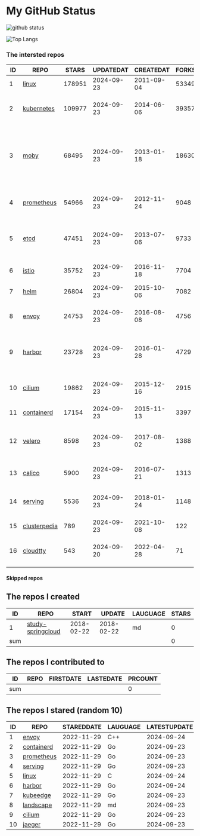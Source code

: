 # My GitHub Status

<img src="https://github-readme-stats-1.yihong0618.vercel.app/api?username=daoqingniu&show_icons=true&&&hide_title=true&count_private=true" alt="github status" />

![Top Langs](https://github-readme-stats-1.yihong0618.vercel.app/api/top-langs/?username=daoqingniu&layout=compact)

<!--START_SECTION:github_repos-->
### The intersted repos
| ID |                              REPO                               | STARS  | UPDATEDAT  | CREATEDAT  | FORKSCOUNT |                                                DESCRIPTIONS                                                |
|----|-----------------------------------------------------------------|--------|------------|------------|------------|------------------------------------------------------------------------------------------------------------|
|  1 | [linux](https://github.com/torvalds/linux)                      | 178951 | 2024-09-23 | 2011-09-04 |      53349 | Linux kernel source tree                                                                                   |
|  2 | [kubernetes](https://github.com/kubernetes/kubernetes)          | 109977 | 2024-09-23 | 2014-06-06 |      39357 | Production-Grade Container Scheduling and Management                                                       |
|  3 | [moby](https://github.com/moby/moby)                            |  68495 | 2024-09-23 | 2013-01-18 |      18630 | The Moby Project - a collaborative project for the container ecosystem to assemble container-based systems |
|  4 | [prometheus](https://github.com/prometheus/prometheus)          |  54966 | 2024-09-23 | 2012-11-24 |       9048 | The Prometheus monitoring system and time series database.                                                 |
|  5 | [etcd](https://github.com/etcd-io/etcd)                         |  47451 | 2024-09-23 | 2013-07-06 |       9733 | Distributed reliable key-value store for the most critical data of a distributed system                    |
|  6 | [istio](https://github.com/istio/istio)                         |  35752 | 2024-09-23 | 2016-11-18 |       7704 | Connect, secure, control, and observe services.                                                            |
|  7 | [helm](https://github.com/helm/helm)                            |  26804 | 2024-09-23 | 2015-10-06 |       7082 | The Kubernetes Package Manager                                                                             |
|  8 | [envoy](https://github.com/envoyproxy/envoy)                    |  24753 | 2024-09-23 | 2016-08-08 |       4756 | Cloud-native high-performance edge/middle/service proxy                                                    |
|  9 | [harbor](https://github.com/goharbor/harbor)                    |  23728 | 2024-09-23 | 2016-01-28 |       4729 | An open source trusted cloud native registry project that stores, signs, and scans content.                |
| 10 | [cilium](https://github.com/cilium/cilium)                      |  19862 | 2024-09-23 | 2015-12-16 |       2915 | eBPF-based Networking, Security, and Observability                                                         |
| 11 | [containerd](https://github.com/containerd/containerd)          |  17154 | 2024-09-23 | 2015-11-13 |       3397 | An open and reliable container runtime                                                                     |
| 12 | [velero](https://github.com/vmware-tanzu/velero)                |   8598 | 2024-09-23 | 2017-08-02 |       1388 | Backup and migrate Kubernetes applications and their persistent volumes                                    |
| 13 | [calico](https://github.com/projectcalico/calico)               |   5900 | 2024-09-23 | 2016-07-21 |       1313 | Cloud native networking and network security                                                               |
| 14 | [serving](https://github.com/knative/serving)                   |   5536 | 2024-09-23 | 2018-01-24 |       1148 | Kubernetes-based, scale-to-zero, request-driven compute                                                    |
| 15 | [clusterpedia](https://github.com/clusterpedia-io/clusterpedia) |    789 | 2024-09-23 | 2021-10-08 |        122 | The Encyclopedia of Kubernetes clusters                                                                    |
| 16 | [cloudtty](https://github.com/cloudtty/cloudtty)                |    543 | 2024-09-20 | 2022-04-28 |         71 | A Friendly Kubernetes CloudShell (Web Terminal) !                                                          |



#### Skipped repos
<!--END_SECTION:github_repos-->

<!--START_SECTION:my_github-->
## The repos I created
| ID  |                                 REPO                                 |   START    |   UPDATE   | LAUGUAGE | STARS |
|-----|----------------------------------------------------------------------|------------|------------|----------|-------|
|   1 | [study-springcloud](https://github.com/daoqingniu/study-springcloud) | 2018-02-22 | 2018-02-22 | md       |     0 |
| sum |                                                                      |            |            |          |     0 |

## The repos I contributed to
| ID  | REPO | FIRSTDATE | LASTEDATE | PRCOUNT |
|-----|------|-----------|-----------|---------|
| sum |      |           |           |       0 |

## The repos I stared (random 10)
| ID |                          REPO                          | STAREDDATE | LAUGUAGE | LATESTUPDATE |
|----|--------------------------------------------------------|------------|----------|--------------|
|  1 | [envoy](https://github.com/envoyproxy/envoy)           | 2022-11-29 | C++      | 2024-09-24   |
|  2 | [containerd](https://github.com/containerd/containerd) | 2022-11-29 | Go       | 2024-09-23   |
|  3 | [prometheus](https://github.com/prometheus/prometheus) | 2022-11-29 | Go       | 2024-09-23   |
|  4 | [serving](https://github.com/knative/serving)          | 2022-11-29 | Go       | 2024-09-23   |
|  5 | [linux](https://github.com/torvalds/linux)             | 2022-11-29 | C        | 2024-09-24   |
|  6 | [harbor](https://github.com/goharbor/harbor)           | 2022-11-29 | Go       | 2024-09-24   |
|  7 | [kubeedge](https://github.com/kubeedge/kubeedge)       | 2022-11-29 | Go       | 2024-09-23   |
|  8 | [landscape](https://github.com/cncf/landscape)         | 2022-11-29 | md       | 2024-09-23   |
|  9 | [cilium](https://github.com/cilium/cilium)             | 2022-11-29 | Go       | 2024-09-23   |
| 10 | [jaeger](https://github.com/jaegertracing/jaeger)      | 2022-11-29 | Go       | 2024-09-23   |

<!--END_SECTION:my_github-->
